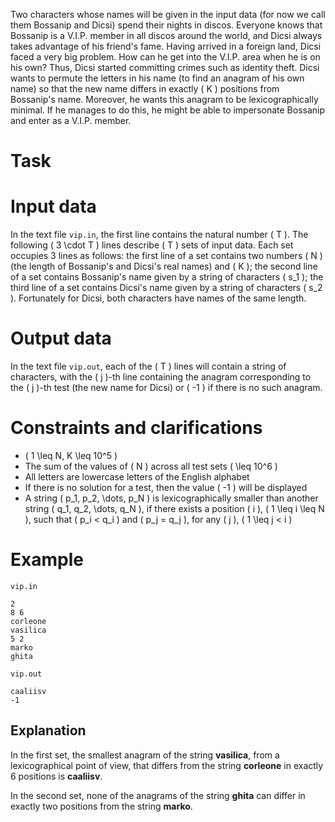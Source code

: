 Two characters whose names will be given in the input data (for now we call them Bossanip and Dicsi) spend their nights in discos. Everyone knows that Bossanip is a V.I.P. member in all discos around the world, and Dicsi always takes advantage of his friend's fame. Having arrived in a foreign land, Dicsi faced a very big problem. How can he get into the V.I.P. area when he is on his own? Thus, Dicsi started committing crimes such as identity theft. Dicsi wants to permute the letters in his name (to find an anagram of his own name) so that the new name differs in exactly \( K \) positions from Bossanip's name. Moreover, he wants this anagram to be lexicographically minimal. If he manages to do this, he might be able to impersonate Bossanip and enter as a V.I.P. member.

# Task

# Input data

In the text file `vip.in`, the first line contains the natural number \( T \). The following \( 3 \cdot T \) lines describe \( T \) sets of input data. Each set occupies 3 lines as follows: the first line of a set contains two numbers \( N \) (the length of Bossanip's and Dicsi's real names) and \( K \); the second line of a set contains Bossanip's name given by a string of characters \( s_1 \); the third line of a set contains Dicsi's name given by a string of characters \( s_2 \). Fortunately for Dicsi, both characters have names of the same length.

# Output data

In the text file `vip.out`, each of the \( T \) lines will contain a string of characters, with the \( j \)-th line containing the anagram corresponding to the \( j \)-th test (the new name for Dicsi) or \( -1 \) if there is no such anagram.

# Constraints and clarifications

* \( 1 \leq N, K \leq 10^5 \)
* The sum of the values of \( N \) across all test sets \( \leq 10^6 \)
* All letters are lowercase letters of the English alphabet
* If there is no solution for a test, then the value \( -1 \) will be displayed
* A string \( p_1, p_2, \dots, p_N \) is lexicographically smaller than another string \( q_1, q_2, \dots, q_N \), if there exists a position \( i \), \( 1 \leq i \leq N \), such that \( p_i < q_i \) and \( p_j = q_j \), for any \( j \), \( 1 \leq j < i \)

# Example

`vip.in`
```
2
8 6
corleone
vasilica
5 2
marko
ghita
```

`vip.out`
```
caaliisv
-1
```

## Explanation

In the first set, the smallest anagram of the string **vasilica**, from a lexicographical point of view, that differs from the string **corleone** in exactly 6 positions is **caaliisv**.

In the second set, none of the anagrams of the string **ghita** can differ in exactly two positions from the string **marko**.